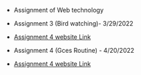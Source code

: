 - Assignment of Web technology

- Assignment 3 (Bird watching)- 3/29/2022
- [Assignment 4 website Link](https://pranshubijukchhe.github.io/wt-git-assignment/Assignment/Assignment3/assets/)
- Assignment 4 (Gces Routine) - 4/20/2022
- [Assignment 4 website Link](https://pranshubijukchhe.github.io/wt-git-assignment/Assignment/Assignment4/)
